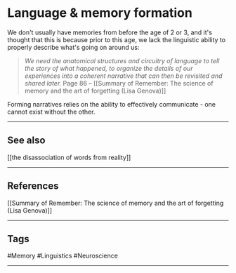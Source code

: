# Language & memory formation

We don't usually have memories from before the age of 2 or 3, and it's thought that this is because prior to this age, we lack the linguistic ability to properly describe what's going on around us:

>_We need the anatomical structures and circuitry of language to tell the story of what happened, to organize the details of our experiences into a coherent narrative that can then be revisited and shared later._
 Page 86 – [[Summary of Remember: The science of memory and the art of forgetting (Lisa Genova)]]

Forming narratives relies on the ability to effectively communicate - one cannot exist without the other.

---
## See also

[[the disassociation of words from reality]]

---
## References

[[Summary of Remember: The science of memory and the art of forgetting (Lisa Genova)]]

---
## Tags

#Memory #Linguistics #Neuroscience 

---

